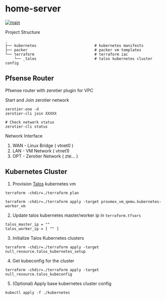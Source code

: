 # home-server

[![main](https://github.com/guyzsarun/home-server/actions/workflows/main.yml/badge.svg)](https://github.com/guyzsarun/home-server/actions/workflows/main.yml)


Project Structure
```
.
├── kubernetes                          # kubernetes manifests
├── packer                              # packer vm templates
└── terraform                           # terraform iac
    └── _talos                          # talos kubernetes cluster config
```


## Pfsense Router
Pfsense router with zerotier plugin for VPC

Start and Join zerotier network
```
zerotier-one -d
zerotier-cli join XXXXX

# Check network status
zerotier-cli status
```

Network Interface
1. WAN - Linux Bridge ( vtnet0 )
2. LAN - VM Network   ( vtnet1)
3. OPT - Zerotier Network ( zte... )


## Kubernetes Cluster
1. Provision [Talos](https://www.talos.dev/) kubernetes vm

```
terraform -chdir=./terraform plan

terraform -chdir=./terraform apply -target proxmox_vm_qemu.kubernetes-worker_vm
```
2. Update talos kubernetes master/worker ip in `terraform.tfvars` 
```
talos_master_ip = ""
talos_worker_ip = [ "" ]
```
3. Initialize Talos Kubernetes clusters

```
terraform -chdir=./terraform apply -target null_resource.talos_kubernetes_setup
```
4. Get kubeconfig for the cluster
```
terraform -chdir=./terraform apply -target null_resource.talos_kubeconfig
```

5. (Optional) Apply base kubernetes cluster config
```
kubectl apply -f ./kubernetes
```
